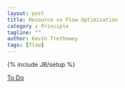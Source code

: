 ```yaml
---
layout: post
title: Resource vs Flow Optimisation
category : Principle
tagline: ""
author: Kevin Trethewey
tags: [flow]
---
```

{% include JB/setup %}

[To Do](/Explanation/TODO)
